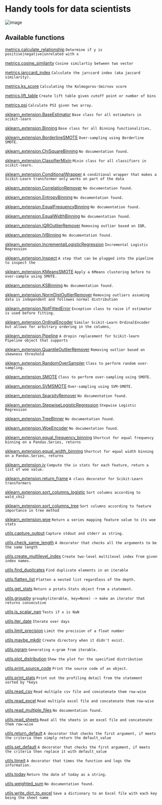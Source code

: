 # Handy tools for data scientists

![image](https://wyncode.co/uploads/2014/08/181.jpg)

Available functions
-------------------

[metrics.calculate_relationship](https://github.com/Max1993Liu/dstools/blob/master/metrics/similarity.py#L27) `Determine if y is positive|negative|unrelated with x`

[metrics.cosine_similarity](https://github.com/Max1993Liu/dstools/blob/master/metrics/similarity.py#L4) `Cosine similartiy between two vector`

[metrics.jarccard_index](https://github.com/Max1993Liu/dstools/blob/master/metrics/similarity.py#L9) `Calculate the jarccard index (aka jaccard similarity).`

[metrics.ks_score](https://github.com/Max1993Liu/dstools/blob/master/metrics/model_evaluation.py#L4) `Calculating the Kolmogorov-Smirnov score`

[metrics.lift_table](https://github.com/Max1993Liu/dstools/blob/master/metrics/model_evaluation.py#L12) `Create lift table given cutoff point or number of bins`

[metrics.psi](https://github.com/Max1993Liu/dstools/blob/master/metrics/model_evaluation.py#L41) `Calculate PSI given two array.`

[sklearn_extension.BaseEstimator](https://github.com/Max1993Liu/dstools/blob/master/sklearn_extension/__init__.py#L1) `Base class for all estimators in scikit-learn`

[sklearn_extension.Binning](https://github.com/Max1993Liu/dstools/blob/master/sklearn_extension/__init__.py#L1) `Base class for all Binning functionalities,`

[sklearn_extension.BorderlineSMOTE](https://github.com/Max1993Liu/dstools/blob/master/sklearn_extension/__init__.py#L1) `Over-sampling using Borderline SMOTE.`

[sklearn_extension.ChiSquareBinning](https://github.com/Max1993Liu/dstools/blob/master/sklearn_extension/__init__.py#L1) `No documentation found.`

[sklearn_extension.ClassifierMixin](https://github.com/Max1993Liu/dstools/blob/master/sklearn_extension/__init__.py#L1) `Mixin class for all classifiers in scikit-learn.`

[sklearn_extension.ConditionalWrapper](https://github.com/Max1993Liu/dstools/blob/master/sklearn_extension/__init__.py#L1) `A conditional wrapper that makes a Scikit-Learn transformer only works on part of the data`

[sklearn_extension.CorrelationRemover](https://github.com/Max1993Liu/dstools/blob/master/sklearn_extension/__init__.py#L1) `No documentation found.`

[sklearn_extension.EntropyBinning](https://github.com/Max1993Liu/dstools/blob/master/sklearn_extension/__init__.py#L1) `No documentation found.`

[sklearn_extension.EqualFrequencyBinning](https://github.com/Max1993Liu/dstools/blob/master/sklearn_extension/__init__.py#L1) `No documentation found.`

[sklearn_extension.EqualWidthBinning](https://github.com/Max1993Liu/dstools/blob/master/sklearn_extension/__init__.py#L1) `No documentation found.`

[sklearn_extension.IQROutlierRemover](https://github.com/Max1993Liu/dstools/blob/master/sklearn_extension/__init__.py#L1) `Removing outlier based on IQR,`

[sklearn_extension.IVBinning](https://github.com/Max1993Liu/dstools/blob/master/sklearn_extension/__init__.py#L1) `No documentation found.`

[sklearn_extension.IncrementalLogisticRegression](https://github.com/Max1993Liu/dstools/blob/master/sklearn_extension/__init__.py#L1) `Incremental Logistic Regression`

[sklearn_extension.Inspect](https://github.com/Max1993Liu/dstools/blob/master/sklearn_extension/__init__.py#L1) `A step that can be plugged into the pipeline to inspect the`

[sklearn_extension.KMeansSMOTE](https://github.com/Max1993Liu/dstools/blob/master/sklearn_extension/__init__.py#L1) `Apply a KMeans clustering before to over-sample using SMOTE.`

[sklearn_extension.KSBinning](https://github.com/Max1993Liu/dstools/blob/master/sklearn_extension/__init__.py#L1) `No documentation found.`

[sklearn_extension.NormDistOutlierRemover](https://github.com/Max1993Liu/dstools/blob/master/sklearn_extension/__init__.py#L1) `Removing outliers assuming data is independent and followes normal distribution`

[sklearn_extension.NotFittedError](https://github.com/Max1993Liu/dstools/blob/master/sklearn_extension/__init__.py#L1) `Exception class to raise if estimator is used before fitting.`

[sklearn_extension.OrdinalEncoder](https://github.com/Max1993Liu/dstools/blob/master/sklearn_extension/__init__.py#L1) `Similar Scikit-Learn OrdinalEncoder but allows for arbitrary ordering in the columns,`

[sklearn_extension.Pipeline](https://github.com/Max1993Liu/dstools/blob/master/sklearn_extension/__init__.py#L1) `A dropin replacement for Scikit-learn Pipeline object that supports`

[sklearn_extension.QuantileOutlierRemover](https://github.com/Max1993Liu/dstools/blob/master/sklearn_extension/__init__.py#L1) `Removing outlier based on skewness threshold`

[sklearn_extension.RandomOverSampler](https://github.com/Max1993Liu/dstools/blob/master/sklearn_extension/__init__.py#L1) `Class to perform random over-sampling.`

[sklearn_extension.SMOTE](https://github.com/Max1993Liu/dstools/blob/master/sklearn_extension/__init__.py#L1) `Class to perform over-sampling using SMOTE.`

[sklearn_extension.SVMSMOTE](https://github.com/Max1993Liu/dstools/blob/master/sklearn_extension/__init__.py#L1) `Over-sampling using SVM-SMOTE.`

[sklearn_extension.SparsityRemover](https://github.com/Max1993Liu/dstools/blob/master/sklearn_extension/__init__.py#L1) `No documentation found.`

[sklearn_extension.StepwiseLogisticRegression](https://github.com/Max1993Liu/dstools/blob/master/sklearn_extension/__init__.py#L1) `Stepwise Logistic Regression`

[sklearn_extension.TreeBinner](https://github.com/Max1993Liu/dstools/blob/master/sklearn_extension/__init__.py#L1) `No documentation found.`

[sklearn_extension.WoeEncoder](https://github.com/Max1993Liu/dstools/blob/master/sklearn_extension/__init__.py#L1) `No documentation found.`

[sklearn_extension.equal_frequency_binning](https://github.com/Max1993Liu/dstools/blob/master/sklearn_extension/binning/unsupervised.py#L83) `Shortcut for equal frequency binning on a Pandas.Series, returns`

[sklearn_extension.equal_width_binning](https://github.com/Max1993Liu/dstools/blob/master/sklearn_extension/binning/unsupervised.py#L73) `Shortcut for equal width binning on a Pandas.Series, returns`

[sklearn_extension.iv](https://github.com/Max1993Liu/dstools/blob/master/sklearn_extension/feature_selection/univariate_selection.py#L55) `Compute the iv stats for each feature, return a list of woe value.`

[sklearn_extension.return_frame](https://github.com/Max1993Liu/dstools/blob/master/sklearn_extension/utils/wrappers.py#L30) `A class decorator for Scikit-Learn transformers`

[sklearn_extension.sort_columns_logistic](https://github.com/Max1993Liu/dstools/blob/master/sklearn_extension/utils/__init__.py#L117) `Sort columns according to wald_chi2`

[sklearn_extension.sort_columns_tree](https://github.com/Max1993Liu/dstools/blob/master/sklearn_extension/utils/__init__.py#L130) `Sort columns according to feature importance in tree method`

[sklearn_extension.woe](https://github.com/Max1993Liu/dstools/blob/master/sklearn_extension/feature_selection/univariate_selection.py#L7) `Return a series mapping feature value to its woe stats`

[utils.capture_output](https://github.com/Max1993Liu/dstools/blob/master/utils/io.py#L6) `Capture stdout and stderr as string.`

[utils.check_same_length](https://github.com/Max1993Liu/dstools/blob/master/utils/misc.py#L30) `A decorator that checks all the arguments to be the same length`

[utils.create_multilevel_index](https://github.com/Max1993Liu/dstools/blob/master/utils/dataframe.py#L6) `Create two-level multilevel index from given index names.`

[utils.find_duplicates](https://github.com/Max1993Liu/dstools/blob/master/utils/misc.py#L116) `Find duplicate elements in an iterable`

[utils.flatten_list](https://github.com/Max1993Liu/dstools/blob/master/utils/misc.py#L105) `Flatten a nested list regardless of the depth.`

[utils.get_stats](https://github.com/Max1993Liu/dstools/blob/master/utils/timing.py#L27) `Return a pstats.Stats object from a statement.`

[utils.groupby](https://github.com/Max1993Liu/dstools/blob/master/utils/__init__.py#L1) `groupby(iterable, key=None) -> make an iterator that returns consecutive`

[utils.is_scalar_nan](https://github.com/Max1993Liu/dstools/blob/master/utils/__init__.py#L708) `Tests if x is NaN`

[utils.iter_date](https://github.com/Max1993Liu/dstools/blob/master/utils/date.py#L8) `Iterate over days`

[utils.limit_precision](https://github.com/Max1993Liu/dstools/blob/master/utils/misc.py#L137) `Limit the precision of a float number`

[utils.maybe_mkdir](https://github.com/Max1993Liu/dstools/blob/master/utils/misc.py#L12) `Create directory when it didn't exist.`

[utils.ngram](https://github.com/Max1993Liu/dstools/blob/master/utils/misc.py#L44) `Generating n-gram from iterable.`

[utils.plot_distribution](https://github.com/Max1993Liu/dstools/blob/master/utils/stats.py#L6) `Show the plot for the specified distribution`

[utils.print_source_code](https://github.com/Max1993Liu/dstools/blob/master/utils/misc.py#L24) `Print the source code of an object.`

[utils.print_stats](https://github.com/Max1993Liu/dstools/blob/master/utils/timing.py#L42) `Print out the profiling detail from the statement sorted by *keys`

[utils.read_csv](https://github.com/Max1993Liu/dstools/blob/master/utils/io.py#L34) `Read multiple csv file and concatenate them row-wise`

[utils.read_excel](https://github.com/Max1993Liu/dstools/blob/master/utils/io.py#L39) `Read multiple excel file and concatenate them row-wise`

[utils.read_multiple_files](https://github.com/Max1993Liu/dstools/blob/master/utils/io.py#L28) `No documentation found.`

[utils.read_sheets](https://github.com/Max1993Liu/dstools/blob/master/utils/io.py#L44) `Read all the sheets in an excel file and concatenate them row-wise`

[utils.return_default](https://github.com/Max1993Liu/dstools/blob/master/utils/misc.py#L79) `A decorator that checks the first argument, if meets the criteria then simply return the default_value`

[utils.set_default](https://github.com/Max1993Liu/dstools/blob/master/utils/misc.py#L56) `A decorator that checks the first argument, if meets the criteria then replace it with default_value`

[utils.timeit](https://github.com/Max1993Liu/dstools/blob/master/utils/timing.py#L6) `A decorator that times the function and logs the information.`

[utils.today](https://github.com/Max1993Liu/dstools/blob/master/utils/date.py#L1) `Return the date of today as a string.`

[utils.weighted_sum](https://github.com/Max1993Liu/dstools/blob/master/utils/misc.py#L126) `No documentation found.`

[utils.write_dict_to_excel](https://github.com/Max1993Liu/dstools/blob/master/utils/io.py#L50) `Save a dictionary to an Excel file with each key being the sheet name`
